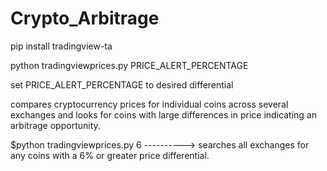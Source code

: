 # Crypto_Arbitrage

pip install tradingview-ta

python tradingviewprices.py PRICE_ALERT_PERCENTAGE

set PRICE_ALERT_PERCENTAGE to desired differential 

compares cryptocurrency prices for individual coins across several exchanges and looks for coins with large differences in price indicating an arbitrage opportunity.

$python tradingviewprices.py 6  ----------> searches all exchanges for any coins with a 6% or greater price differential.
